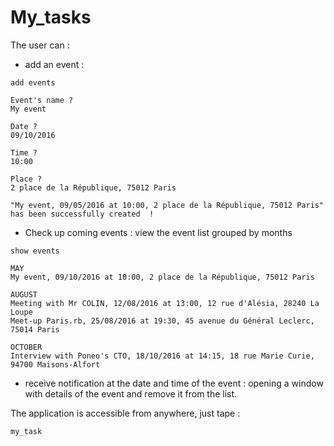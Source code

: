 # My_tasks

The user can :
- add an event :

```'sh'
add events

Event's name ?
My event

Date ?
09/10/2016

Time ?
10:00

Place ?
2 place de la République, 75012 Paris

"My event, 09/05/2016 at 10:00, 2 place de la République, 75012 Paris" has been successfully created  !
```
- Check up coming events : view the event list grouped by months

```'sh'
show events

MAY
My event, 09/10/2016 at 10:00, 2 place de la République, 75012 Paris

AUGUST
Meeting with Mr COLIN, 12/08/2016 at 13:00, 12 rue d'Alésia, 28240 La Loupe
Meet-up Paris.rb, 25/08/2016 at 19:30, 45 avenue du Général Leclerc, 75014 Paris

OCTOBER
Interview with Poneo's CTO, 18/10/2016 at 14:15, 18 rue Marie Curie, 94700 Maisons-Alfort

```
- receive notification at the date and time of the event : opening a window with details of the event and
remove it from the list.

The application is accessible from anywhere, just tape : 
```'sh'
my_task
```
